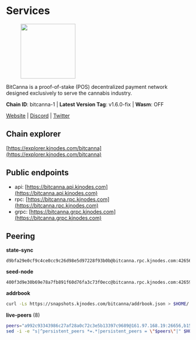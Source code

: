 # Services

<figure><img src="https://raw.githubusercontent.com/kj89/testnet_manuals/main/pingpub/logos/bitcanna.png" width="150" alt=""><figcaption></figcaption></figure>

BitCanna is a proof-of-stake (POS) decentralized payment network designed exclusively to serve the cannabis industry. 

**Chain ID**: bitcanna-1 | **Latest Version Tag**: v1.6.0-fix | **Wasm**: OFF

[Website](https://www.bitcanna.io) | [Discord](https://discord.gg/9AVrzaVQvs) | [Twitter](https://twitter.com/BitCannaGlobal)




## Chain explorer
[https://explorer.kjnodes.com/bitcanna](https://explorer.kjnodes.com/bitcanna)

## Public endpoints

* api: [https://bitcanna.api.kjnodes.com](https://bitcanna.api.kjnodes.com)
* rpc: [https://bitcanna.rpc.kjnodes.com](https://bitcanna.rpc.kjnodes.com)
* grpc: [https://bitcanna.grpc.kjnodes.com](https://bitcanna.grpc.kjnodes.com)

## Peering

**state-sync**

```text
d9bfa29e0cf9c4ce0cc9c26d98e5d97228f93b0b@bitcanna.rpc.kjnodes.com:42656
```

**seed-node**

```text
400f3d9e30b69e78a7fb891f60d76fa3c73f0ecc@bitcanna.rpc.kjnodes.com:42659
```

**addrbook**
```bash
curl -Ls https://snapshots.kjnodes.com/bitcanna/addrbook.json > $HOME/.bcna/config/addrbook.json
```

**live-peers** (8)
```bash
peers="a992c93343986c27af28a0c72c3e5b13397c9689@161.97.168.19:26656,b15c0fade5fc0a354b4ac3fd9cdd8a716cddd24a@136.144.182.191:26656,02c8045236f844632ef1d4411ad356b3332d4f2f@65.108.226.44:34656,630a9c88188001a4427ef0718c3a8d4e55cee5bb@207.201.218.211:26656,a9f839c6e24221fb093f13ee41a0af842378fec5@94.130.12.22:26642,ed6286c56a3c3d7af62ee8656ddc15eb6276129f@5.189.128.119:47656,935a9d809781aa4094dd806c2afed29a25ec8b8e@135.181.210.189:26656,9301659e822226a1eaefe6e6fa99da96c99d7db6@94.130.10.43:30656"
sed -i -e "s|^persistent_peers *=.*|persistent_peers = \"$peers\"|" $HOME/.bcna/config/config.toml
```
